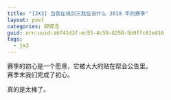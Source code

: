 ```yaml
---
title: "[JX3] 当我在说剑三我在说什么 2018 年的赛季"
layout: post
categories: 碎碎念
guid: urn:uuid:a6f41d3f-ec55-4c59-8258-5b0ffc61e416
tags:
  - jx3
---
```


赛季的初心是一个愿景，它被大大的贴在帮会公告里。  
赛季末我们完成了初心。  

真的是太棒了。
